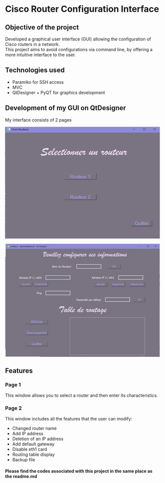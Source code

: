 # Cisco Router Configuration Interface

## Objective of the project
Developed a graphical user interface (GUI) allowing the configuration of Cisco routers in a network.  
This project aims to avoid configurations via command line, by offering a more intuitive interface to the user.

## Technologies used
* Paramiko for SSH access
* MVC 
* QtDesigner + PyQT for graphics development

## Development of my GUI on QtDesigner
My interface consists of 2 pages
<p align="center">
  <img src="Image1.jpg"/>
</p>
<p align="center">
  <img src="Image2.jpg"/>
</p>

## Features
### Page 1
This window allows you to select a router and then enter its characteristics.
### Page 2
This window includes all the features that the user can modify:
* Changed router name
* Add IP address
* Deletion of an IP address
* Add default gateway
* Disable eth1 card
* Routing table display
* Backup file

#### Please find the codes associated with this project in the same place as the readme.md

